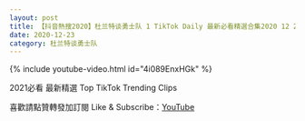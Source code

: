 ```yaml
---
layout: post
title: 【抖音熱搜2020】杜兰特谈勇士队 1 TikTok Daily 最新必看精選合集2020 12 23
date: 2020-12-23
category: 杜兰特谈勇士队
---
```


{% include youtube-video.html id="4i089EnxHGk" %}

2021必看 最新精選 Top TikTok Trending Clips

喜歡請點贊轉發加訂閱 Like & Subscribe：[YouTube](https://www.youtube.com/channel/UCAoR7VcanIPd04uEq_GIylA/videos)

